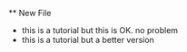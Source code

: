 ** New File

- this is a tutorial but this is OK. no problem
- this is a tutorial but a better version
